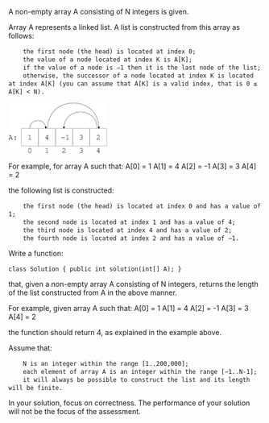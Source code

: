 
A non-empty array A consisting of N integers is given.

Array A represents a linked list. A list is constructed from this array as follows:

        the first node (the head) is located at index 0;
        the value of a node located at index K is A[K];
        if the value of a node is −1 then it is the last node of the list;
        otherwise, the successor of a node located at index K is located at index A[K] (you can assume that A[K] is a valid index, that is 0 ≤ A[K] < N).
![image](pic.png)

For example, for array A such that:
  A[0] =  1
  A[1] =  4
  A[2] = -1
  A[3] =  3
  A[4] =  2

the following list is constructed:

        the first node (the head) is located at index 0 and has a value of 1;
        the second node is located at index 1 and has a value of 4;
        the third node is located at index 4 and has a value of 2;
        the fourth node is located at index 2 and has a value of −1.

Write a function:

    class Solution { public int solution(int[] A); }

that, given a non-empty array A consisting of N integers, returns the length of the list constructed from A in the above manner.

For example, given array A such that:
  A[0] =  1
  A[1] =  4
  A[2] = -1
  A[3] =  3
  A[4] =  2

the function should return 4, as explained in the example above.

Assume that:

        N is an integer within the range [1..200,000];
        each element of array A is an integer within the range [−1..N-1];
        it will always be possible to construct the list and its length will be finite.

In your solution, focus on correctness. The performance of your solution will not be the focus of the assessment.
